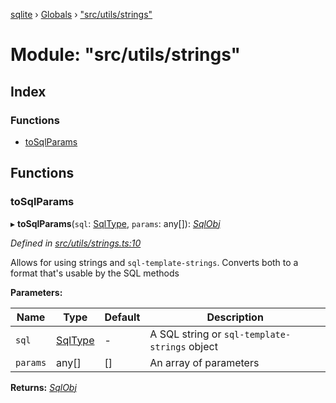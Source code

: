 [sqlite](../README.md) › [Globals](../globals.md) › ["src/utils/strings"](_src_utils_strings_.md)

# Module: "src/utils/strings"

## Index

### Functions

* [toSqlParams](_src_utils_strings_.md#tosqlparams)

## Functions

###  toSqlParams

▸ **toSqlParams**(`sql`: [SqlType](_src_interfaces_.isqlite.md#sqltype), `params`: any[]): *[SqlObj](../interfaces/_src_interfaces_.isqlite.sqlobj.md)*

*Defined in [src/utils/strings.ts:10](https://github.com/kriasoft/node-sqlite/blob/d15b22e/src/utils/strings.ts#L10)*

Allows for using strings and `sql-template-strings`. Converts both to a
format that's usable by the SQL methods

**Parameters:**

Name | Type | Default | Description |
------ | ------ | ------ | ------ |
`sql` | [SqlType](_src_interfaces_.isqlite.md#sqltype) | - | A SQL string or `sql-template-strings` object |
`params` | any[] | [] | An array of parameters  |

**Returns:** *[SqlObj](../interfaces/_src_interfaces_.isqlite.sqlobj.md)*
